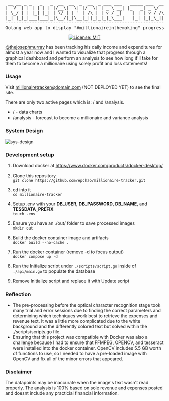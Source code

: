 <div align="center">

<pre>
 __ __ _ _   _   _  __  __  _  __  _ ___ ___   _____ ___  __   ____  _____ ___  
|  V  | | | | | | |/__\|  \| |/  \| | _ \ __| |_   _| _ \/  \ / _/ |/ / __| _ \ 
| \_/ | | |_| |_| | \/ | | ' | /\ | | v / _|    | | | v / /\ | \_|   <| _|| v / 
|_| |_|_|___|___|_|\__/|_|\__|_||_|_|_|_\___|   |_| |_|_\_||_|\__/_|\_\___|_|_\ 
-------------------------------------------------------------------------------
Golang web app to display "#millionaireinthemaking" progress
</pre>

[![License: MIT](https://img.shields.io/badge/License-MIT-yellow.svg)](https://opensource.org/licenses/MIT)
</div>

[@thejosephmurray](https://www.youtube.com/@thejosephmurray) has been tracking his daily income and expenditures for almost a year now and I wanted to visualize that progress through a graphical dashboard and perform an analysis to see how long it'll take for them to become a millionaire using solely profit and loss statements!

### Usage

Visit millionairetracker@domain.com (NOT DEPLOYED YET) to see the final site.

There are only two active pages which is: / and /analysis.
* / - data charts
* /analysis - forecast to become a millionaire and variance analysis

### System Design
![sys-design](https://github.com/epchao/millionaire-tracker/assets/46041923/d291785e-49f9-4a99-9969-1142b4a4c98d)


### Development setup

1. Download docker at https://www.docker.com/products/docker-desktop/

2. Clone this repository \
```git clone https://github.com/epchao/millionaire-tracker.git```

3. cd into it \
```cd millionaire-tracker```

4. Setup .env with your **DB_USER**, **DB_PASSWORD**, **DB_NAME**, and **TESSDATA_PREFIX** \
```touch .env```

5. Ensure you have an ./out/ folder to save processed images \
```mkdir out```

6. Build the docker container image and artifacts \
```docker build --no-cache .```

7. Run the docker container (remove -d to focus output) \
```docker compose up -d```

8. Run the Initialize script under ```./scripts/script.go``` inside of ```./api/main.go``` to populate the database

9. Remove Initialize script and replace it with Update script

### Reflection
* The pre-processing before the optical character recognition stage took many trial and error sessions due to finding the correct parameters and determining which techniques work best to retrieve the expenses and revenue text. It was a little more complicated due to the white background and the differently colored text but solved within the ./scripts/scripts.go file.
* Ensuring that this project was compatible with Docker was also a challenge because I had to ensure that FFMPEG, OPENCV, and tesseract were installed into the docker container. OpenCV includes 5.5 GB worth of functions to use, so I needed to have a pre-loaded image with OpenCV and fix all of the minor errors that appeared.

### Disclaimer
The datapoints may be inaccurate when the image's text wasn't read properly. The analysis is 100% based on sole revenue and expenses posted and doesnt include any practicial financial information.
